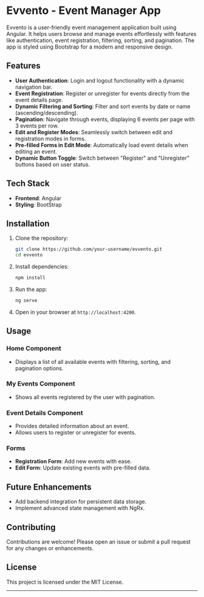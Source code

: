 
# Evvento - Event Manager App  

Evvento is a user-friendly event management application built using Angular. It helps users browse and manage events effortlessly with features like authentication, event registration, filtering, sorting, and pagination. The app is styled using Bootstrap for a modern and responsive design.  

## Features  
- **User Authentication**: Login and logout functionality with a dynamic navigation bar.  
- **Event Registration**: Register or unregister for events directly from the event details page.  
- **Dynamic Filtering and Sorting**: Filter and sort events by date or name (ascending/descending).  
- **Pagination**: Navigate through events, displaying 6 events per page with 3 events per row.  
- **Edit and Register Modes**: Seamlessly switch between edit and registration modes in forms.  
- **Pre-filled Forms in Edit Mode**: Automatically load event details when editing an event.  
- **Dynamic Button Toggle**: Switch between "Register" and "Unregister" buttons based on user status.  

## Tech Stack  
- **Frontend**: Angular  
- **Styling**: BootStrap  

## Installation  

1. Clone the repository:  
   ```bash  
   git clone https://github.com/your-username/evvento.git  
   cd evvento  
   ```  

2. Install dependencies:  
   ```bash  
   npm install  
   ```  

3. Run the app:  
   ```bash  
   ng serve  
   ```  

4. Open in your browser at `http://localhost:4200`.  

## Usage  

### Home Component  
- Displays a list of all available events with filtering, sorting, and pagination options.  

### My Events Component  
- Shows all events registered by the user with pagination.  

### Event Details Component  
- Provides detailed information about an event.  
- Allows users to register or unregister for events.  

### Forms  
- **Registration Form**: Add new events with ease.  
- **Edit Form**: Update existing events with pre-filled data.  

## Future Enhancements  
- Add backend integration for persistent data storage.  
- Implement advanced state management with NgRx.  

## Contributing  
Contributions are welcome! Please open an issue or submit a pull request for any changes or enhancements.  

## License  
This project is licensed under the MIT License.  

---  

  
